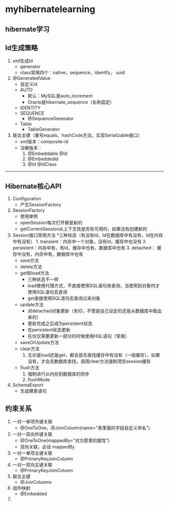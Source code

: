 # myhibernatelearning
hibernate学习
---
## Id生成策略
1. xml生成Id
	* generator
	* class常用四个：native，sequence，identify， uuid
2. @GeneratedValue
	* 自定义Id
	* AUTO
		* 默认：MySQL是auto_increment
		* Oracle是hibernate_sequence（名称固定）
	* IDENTITY
	* SEQUENCE
		* @SequenceGenerator
	* Table
		* TableGenerator
3. 联合主键（重写equals、hashCode方法，实现Serializable接口）
	* xml版本：composite-id
	* 注解版本：
		1. @Embeddable @Id
		2. @EmbeddedId
		3. @Id @IdClass
---
## Hibernate核心API
1. Configuration
	* 产生SessionFactory
2. SessionFactory
	* 使用单例
	* openSession每次打开都是新的
	* getCurrentSession从上下文找是否有可用的，如果没有创建新的
3. Session接口常用方法
	*三种状态（有没有Id，Id在数据库中有没有，Id在内存中有没有）
		1. transient：内存中一个对象，没有Id，缓存中也没有
		2. persistent：内存中有，有Id，缓存中也有，数据库中也有
		3. detached： 缓存中没有，内存中有，数据库中也有
	* save方法
	* delete方法
	* get和load方法
		* 三种状态不一样
		* load使用代理方式，不直接使用SQL语句来查询，当使用到对象时才使用SQL语句去查询
		* get直接使用SQL语句去查询过来对象
	* update方法
		* 对detached对象更新（有ID，不管是自己设定的还是从数据库中取出来的）
		* 更新完成之后成为persistent状态
		* 在persistent状态更新
		* 在仅仅需要更新一部分的时候使用HQL语句（常用）
	* saveOrUpdate方法
	* clear方法
		1. 无论是load还是get，都会首先查找缓存中有没有（一级缓存），如果没有，才会去数据库查找，调用clear方法强制清空session缓存
	* flush方法
		1. 强制进行从内存到数据库的同步
		2. flushMode
3. SchemaExport
	* 生成建表语句
	
## 约束关系
1. 一对一单项外键关联
	* @OneToOne，@JoinColumn(name="表里面的字段自定义命名")
2. 一对一双向外键关联
	* @OneToOne(mappedBy="对方那里的属性")
	* 双向关联，必设 mappedBy
3. 一对一单项主键关联	
	* @PrimaryKeyJoinColumn
4. 一对一双向主键关联
	* @PrimaryKeyJoinColumn
5. 联合主键
	* @JoinColumns
6. 组件映射
	* @Embedded
7. 
	